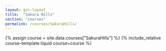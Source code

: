 ```yaml
---
layout: gcn-layout
title:  "Sakura Hills"
section: "courses"
permalink: /courses/SakuraHills/
---
```


{% assign course = site.data.courses["SakuraHills"] %}
{% include_relative course-template.liquid course=course %}
